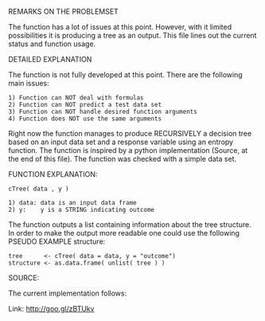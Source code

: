REMARKS ON THE PROBLEMSET

The function has a lot of issues at this point. However,
with it limited possibilities it is producing a tree as an output. 
This file lines out the current status and function usage. 

DETAILED EXPLANATION

The function is not fully developed at this point. There are the following main issues:

	1) Function can NOT deal with formulas 
	2) Function can NOT predict a test data set
	3) Function can NOT handle desired function arguments
	4) Function does NOT use the same arguments

Right now the function manages to produce RECURSIVELY
a decision tree based on an input data set and a response 
variable using an entropy function. The function is inspired by
a python implementation (Source, at the end of this file). The
function was checked with a simple data set. 

FUNCTION EXPLANATION:

	cTree( data , y )

	1) data: data is an input data frame
	2) y:	 y is a STRING indicating outcome

The function outputs a list containing information about the 
tree structure. In order to make the output more readable one
could use the following PSEUDO EXAMPLE structure:

	tree 	  <- cTree( data = data, y = "outcome")
	structure <- as.data.frame( unlist( tree ) )

SOURCE:

The current implementation follows:

Link:		http://goo.gl/zBTUkv
